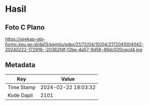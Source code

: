 # Hasil

## Foto C Plano

https://sirekap-obj-formc.kpu.go.id/da13/pemilu/pdpr/21/72/04/10/04/2172041004042-20240222-172916--20362fdf-f2be-4a57-9d56-49dc020cecd4.jpg


## Metadata

| Key        | Value               |
| ---------- | ------------------- |
| Time Stamp | 2024-02-22 18:03:32 |
| Kode Dapil | 2101                |



